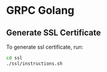 # GRPC Golang

## Generate SSL Certificate

To generate ssl certificate, run:

```sh
cd ssl
./ssl/instructions.sh
```
